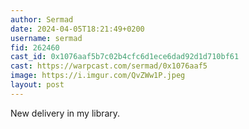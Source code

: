 ```yaml
---
author: Sermad
date: 2024-04-05T18:21:49+0200
username: sermad
fid: 262460
cast_id: 0x1076aaf5b7c02b4cfc6d1ece6dad92d1d710bf61
cast: https://warpcast.com/sermad/0x1076aaf5
image: https://i.imgur.com/QvZWw1P.jpeg
layout: post
---
```

New delivery in my library.  

<img src='https://i.imgur.com/QvZWw1P.jpeg' alt='' referrerpolicy='no-referrer'/>
<img src='https://i.imgur.com/2OAMSXG.jpeg' alt='' referrerpolicy='no-referrer'/>